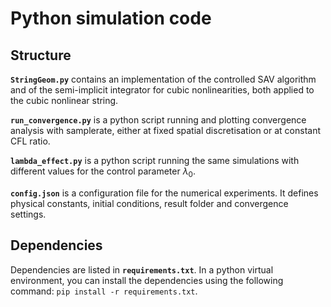 # Python simulation code

## Structure

**`StringGeom.py`** contains an implementation of the controlled SAV algorithm and of the semi-implicit integrator for cubic nonlinearities, both applied to the cubic nonlinear string. 

**`run_convergence.py`** is a python script running and plotting convergence analysis with samplerate, either at fixed spatial discretisation or at constant CFL ratio. 

**`lambda_effect.py`** is a python script running the same simulations with different values for the control parameter $\lambda_0$.

**`config.json`** is a configuration file for the numerical experiments. It defines physical constants, initial conditions, result folder and convergence settings. 

## Dependencies

Dependencies are listed in **`requirements.txt`**. In a python virtual environment, you can install the dependencies using the following command:
```pip install -r requirements.txt```.